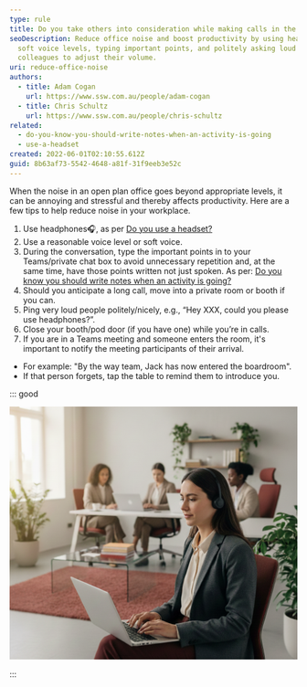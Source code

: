 ```yaml
---
type: rule
title: Do you take others into consideration while making calls in the office?
seoDescription: Reduce office noise and boost productivity by using headphones,
  soft voice levels, typing important points, and politely asking loud
  colleagues to adjust their volume.
uri: reduce-office-noise
authors:
  - title: Adam Cogan
    url: https://www.ssw.com.au/people/adam-cogan
  - title: Chris Schultz
    url: https://www.ssw.com.au/people/chris-schultz
related:
  - do-you-know-you-should-write-notes-when-an-activity-is-going
  - use-a-headset
created: 2022-06-01T02:10:55.612Z
guid: 8b63af73-5542-4648-a81f-31f9eeb3e52c
---
```

When the noise in an open plan office goes beyond appropriate levels, it can be annoying and stressful and thereby affects productivity. Here are a few tips to help reduce noise in your workplace.

1. Use headphones🎧, as per [Do you use a headset?](https://www.ssw.com.au/rules/use-a-headset/)
2. Use a reasonable voice level or soft voice.
3. During the conversation, type the important points in to your Teams/private chat box to avoid unnecessary repetition and, at the same time, have those points written not just spoken. As per: [Do you know you should write notes when an activity is going?](https://www.ssw.com.au/rules/do-you-know-you-should-write-notes-when-an-activity-is-going/)
4. Should you anticipate a long call, move into a private room or booth if you can.
5. Ping very loud people politely/nicely, e.g., “Hey XXX, could you please use headphones?”.
6. Close your booth/pod door (if you have one) while you’re in calls.
7. If you are in a Teams meeting and someone enters the room, it's important to notify the meeting participants of their arrival.  
- For example: "By the way team, Jack has now entered the boardroom".  
- If that person forgets, tap the table to remind them to introduce you.

::: good

![Good Example - A quiet workspace, with headphones used for calls](headphones.png)

:::
